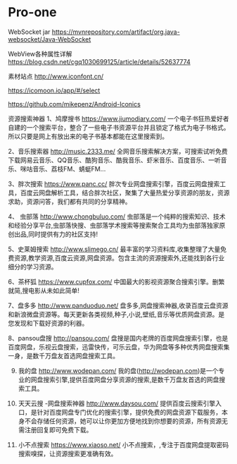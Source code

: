 # Pro-one

WebSocket jar
https://mvnrepository.com/artifact/org.java-websocket/Java-WebSocket

WebView各种属性详解
https://blog.csdn.net/cgq1030699125/article/details/52637774

素材站点
http://www.iconfont.cn/

https://icomoon.io/app/#/select

https://github.com/mikepenz/Android-Iconics

资源搜索神器
1、鸠摩搜书 https://www.jiumodiary.com/
  一个电子书狂热爱好者自建的一个搜索平台，整合了一些电子书资源平台并且锁定了格式为电子书格式。所以只要是网上有放出来的电子书基本都能在这里搜索到。
  
2、音乐搜索器 http://music.2333.me/
  全网音乐搜索解决方案，可搜索试听免费下载网易云音乐、QQ音乐、酷狗音乐、酷我音乐、虾米音乐、百度音乐、一听音乐、咪咕音乐、荔枝FM、蜻蜓FM...
  
3、胖次搜索 https://www.panc.cc/
  胖次专业网盘搜索引擎，百度云网盘搜索工具，百度云网盘解析工具，结合胖次社区，聚集了大量热爱分享资源的朋友，资源求助，资源问答，我们都有共同的分享精神。

4、 虫部落 http://www.chongbuluo.com/
  虫部落是一个纯粹的搜索知识、技术和经验分享平台,虫部落快搜、虫部落学术搜索等搜索聚合工具均为虫部落独家原创出品,同时提供有力的社区支持!
  
5、史莱姆搜索 http://www.slimego.cn/
  最丰富的学习资料库,收集整理了大量免费资源,教学资源,百度云资源,网盘资源。包含主流的资源搜索外,还能找到各行业细分的学习资源。

6、茶杯狐 https://www.cupfox.com/
  中国最大的影视资源聚合搜索引擎。删繁就简,搜电影从未如此简单!

7、盘多多 http://www.panduoduo.net/
盘多多,网盘搜索神器,收录百度云盘资源和新浪微盘资源等。每天更新各类视频,种子,小说,壁纸,音乐等优质网盘资源。是您发现和下载好资源的利器。

8、pansou盘搜 http://pansou.com/
盘搜是国内老牌的百度网盘搜索引擎，也是百度网盘，乐视云盘搜索，迅雷快传，可乐云盘，华为网盘等多种优秀网盘搜索集一身，是数千万盘友首选网盘搜索工具。

9. 我的盘 http://www.wodepan.com/
我的盘(http://wodepan.com)是一个专业的网盘搜索引擎,提供百度网盘分享资源的搜索,是数千万盘友首选的网盘搜索工具。

10. 天天云搜 -网盘搜索神器 http://www.daysou.com/
提供百度云搜索引擎入口，是针对百度网盘专门优化的搜索引擎，提供免费的网盘资源下载服务，本身不会存储任何资源，她可以让你更加方便地找到你想要的资源，所有资源无需注册回复即可免费下载。

11. 小不点搜索 https://www.xiaoso.net/
小不点搜索，,专注于百度网盘提取密码搜索嗅探，让资源搜索更准确有效。
